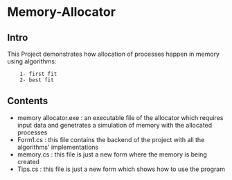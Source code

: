 Memory-Allocator
================

Intro
------

 This Project demonstrates how allocation of processes happen in memory using algorithms:

        1- first fit
        2- best fit
    

Contents
--------
- memory allocator.exe : an executable file of the allocator which requires input data and genetrates a simulation of memory with the allocated processes                     
- Form1.cs : this file contains the backend of the project with all the algorithms' implementations 
- memory.cs : this file is just a new form where the memory is being created
- Tips.cs : this file is just a new form which shows how to use the program
